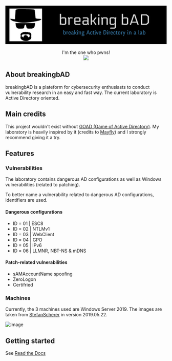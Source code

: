 ![](./.github/banner.png)

<p align="center">
  I'm the one who pwns!
  <br>
  <a href="https://twitter.com/intent/follow?screen_name=KenjiEndo15" title="Follow"><img src="https://img.shields.io/twitter/follow/KenjiEndo15?label=KenjiEndo&style=social"></a>
  <br>
</p>

## About breakingbAD
breakingbAD is a plateform for cybersecurity enthusiasts to conduct vulnerability research in an easy and fast way. The current laboratory is Active Directory oriented.

## Main credits
This project wouldn't exist without [GOAD (Game of Active Directory)](https://github.com/Orange-Cyberdefense/GOAD). My laboratory is heavily inspired by it (credits to [Mayfly](https://github.com/Mayfly277)) and I strongly recommend giving it a try.

## Features
### Vulnerabilities
The laboratory contains dangerous AD configurations as well as Windows vulnerabilities (related to patching).

To better name a vulnerability related to dangerous AD configurations, identifiers are used.

#### Dangerous configurations
- ID = 01 | ESC8
- ID = 02 | NTLMv1
- ID = 03 | WebClient
- ID = 04 | GPO
- ID = 05 | IPv6
- ID = 06 | LLMNR, NBT-NS & mDNS

#### Patch-related vulnerabilities
- sAMAccountName spoofing
- ZeroLogon
- Certifried

### Machines
Currently, the 3 machines used are Windows Server 2019. The images are taken from [StefanScherer](https://app.vagrantup.com/StefanScherer/boxes/windows_2019/versions/2019.05.15) in version 2019.05.22.

![image](https://user-images.githubusercontent.com/109678331/209454074-4e1ddfb5-0087-4dee-9591-0cec5cda053c.png)

## Getting started
See [Read the Docs](https://breakingbad.readthedocs.io/en/latest/index.html)
